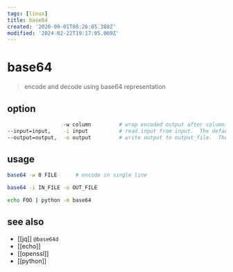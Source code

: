 ```yaml
---
tags: [linux]
title: base64
created: '2020-09-01T08:26:05.388Z'
modified: '2024-02-22T19:17:05.009Z'
---
```


# base64

> encode and decode using base64 representation

## option

```sh
                  -w column         # wrap encoded output after column
--input=input,    -i input          # read input from input.  The default is stdin; passing “-” also represents stdin.
--output=output,  -o output         # write output to output_file.  The default is stdout; passing “-” also represents stdout.
```

## usage

```sh
base64 -w 0 FILE      # encode in single line

base64 -i IN_FILE -o OUT_FILE

echo FOO | python -m base64
```

## see also

- [[jq]] `@base64d`
- [[echo]]
- [[openssl]]
- [[python]]
